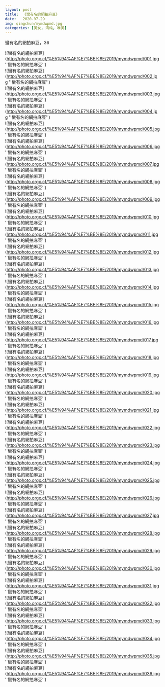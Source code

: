 ```yaml
---
layout: post
title:  《蠻有名的網拍麻豆》
date:   2020-07-29
img: qingchun/mymdwpmd.jpg
categories: [美女, 清纯, 唯美]
---
```


蠻有名的網拍麻豆，36

![蠻有名的網拍麻豆](http://photo.orgx.cf/%E5%94%AF%E7%BE%8E/2019/mymdwpmd/001.jpg ''蠻有名的網拍麻豆'') <br>
![蠻有名的網拍麻豆](http://photo.orgx.cf/%E5%94%AF%E7%BE%8E/2019/mymdwpmd/002.jpg ''蠻有名的網拍麻豆'') <br>
![蠻有名的網拍麻豆](http://photo.orgx.cf/%E5%94%AF%E7%BE%8E/2019/mymdwpmd/003.jpg ''蠻有名的網拍麻豆'') <br>
![蠻有名的網拍麻豆](http://photo.orgx.cf/%E5%94%AF%E7%BE%8E/2019/mymdwpmd/004.jpg ''蠻有名的網拍麻豆'') <br>
![蠻有名的網拍麻豆](http://photo.orgx.cf/%E5%94%AF%E7%BE%8E/2019/mymdwpmd/005.jpg ''蠻有名的網拍麻豆'') <br>
![蠻有名的網拍麻豆](http://photo.orgx.cf/%E5%94%AF%E7%BE%8E/2019/mymdwpmd/006.jpg ''蠻有名的網拍麻豆'') <br>
![蠻有名的網拍麻豆](http://photo.orgx.cf/%E5%94%AF%E7%BE%8E/2019/mymdwpmd/007.jpg ''蠻有名的網拍麻豆'') <br>
![蠻有名的網拍麻豆](http://photo.orgx.cf/%E5%94%AF%E7%BE%8E/2019/mymdwpmd/008.jpg ''蠻有名的網拍麻豆'') <br>
![蠻有名的網拍麻豆](http://photo.orgx.cf/%E5%94%AF%E7%BE%8E/2019/mymdwpmd/009.jpg ''蠻有名的網拍麻豆'') <br>
![蠻有名的網拍麻豆](http://photo.orgx.cf/%E5%94%AF%E7%BE%8E/2019/mymdwpmd/010.jpg ''蠻有名的網拍麻豆'') <br>
![蠻有名的網拍麻豆](http://photo.orgx.cf/%E5%94%AF%E7%BE%8E/2019/mymdwpmd/011.jpg ''蠻有名的網拍麻豆'') <br>
![蠻有名的網拍麻豆](http://photo.orgx.cf/%E5%94%AF%E7%BE%8E/2019/mymdwpmd/012.jpg ''蠻有名的網拍麻豆'') <br>
![蠻有名的網拍麻豆](http://photo.orgx.cf/%E5%94%AF%E7%BE%8E/2019/mymdwpmd/013.jpg ''蠻有名的網拍麻豆'') <br>
![蠻有名的網拍麻豆](http://photo.orgx.cf/%E5%94%AF%E7%BE%8E/2019/mymdwpmd/014.jpg ''蠻有名的網拍麻豆'') <br>
![蠻有名的網拍麻豆](http://photo.orgx.cf/%E5%94%AF%E7%BE%8E/2019/mymdwpmd/015.jpg ''蠻有名的網拍麻豆'') <br>
![蠻有名的網拍麻豆](http://photo.orgx.cf/%E5%94%AF%E7%BE%8E/2019/mymdwpmd/016.jpg ''蠻有名的網拍麻豆'') <br>
![蠻有名的網拍麻豆](http://photo.orgx.cf/%E5%94%AF%E7%BE%8E/2019/mymdwpmd/017.jpg ''蠻有名的網拍麻豆'') <br>
![蠻有名的網拍麻豆](http://photo.orgx.cf/%E5%94%AF%E7%BE%8E/2019/mymdwpmd/018.jpg ''蠻有名的網拍麻豆'') <br>
![蠻有名的網拍麻豆](http://photo.orgx.cf/%E5%94%AF%E7%BE%8E/2019/mymdwpmd/019.jpg ''蠻有名的網拍麻豆'') <br>
![蠻有名的網拍麻豆](http://photo.orgx.cf/%E5%94%AF%E7%BE%8E/2019/mymdwpmd/020.jpg ''蠻有名的網拍麻豆'') <br>
![蠻有名的網拍麻豆](http://photo.orgx.cf/%E5%94%AF%E7%BE%8E/2019/mymdwpmd/021.jpg ''蠻有名的網拍麻豆'') <br>
![蠻有名的網拍麻豆](http://photo.orgx.cf/%E5%94%AF%E7%BE%8E/2019/mymdwpmd/022.jpg ''蠻有名的網拍麻豆'') <br>
![蠻有名的網拍麻豆](http://photo.orgx.cf/%E5%94%AF%E7%BE%8E/2019/mymdwpmd/023.jpg ''蠻有名的網拍麻豆'') <br>
![蠻有名的網拍麻豆](http://photo.orgx.cf/%E5%94%AF%E7%BE%8E/2019/mymdwpmd/024.jpg ''蠻有名的網拍麻豆'') <br>
![蠻有名的網拍麻豆](http://photo.orgx.cf/%E5%94%AF%E7%BE%8E/2019/mymdwpmd/025.jpg ''蠻有名的網拍麻豆'') <br>
![蠻有名的網拍麻豆](http://photo.orgx.cf/%E5%94%AF%E7%BE%8E/2019/mymdwpmd/026.jpg ''蠻有名的網拍麻豆'') <br>
![蠻有名的網拍麻豆](http://photo.orgx.cf/%E5%94%AF%E7%BE%8E/2019/mymdwpmd/027.jpg ''蠻有名的網拍麻豆'') <br>
![蠻有名的網拍麻豆](http://photo.orgx.cf/%E5%94%AF%E7%BE%8E/2019/mymdwpmd/028.jpg ''蠻有名的網拍麻豆'') <br>
![蠻有名的網拍麻豆](http://photo.orgx.cf/%E5%94%AF%E7%BE%8E/2019/mymdwpmd/029.jpg ''蠻有名的網拍麻豆'') <br>
![蠻有名的網拍麻豆](http://photo.orgx.cf/%E5%94%AF%E7%BE%8E/2019/mymdwpmd/030.jpg ''蠻有名的網拍麻豆'') <br>
![蠻有名的網拍麻豆](http://photo.orgx.cf/%E5%94%AF%E7%BE%8E/2019/mymdwpmd/031.jpg ''蠻有名的網拍麻豆'') <br>
![蠻有名的網拍麻豆](http://photo.orgx.cf/%E5%94%AF%E7%BE%8E/2019/mymdwpmd/032.jpg ''蠻有名的網拍麻豆'') <br>
![蠻有名的網拍麻豆](http://photo.orgx.cf/%E5%94%AF%E7%BE%8E/2019/mymdwpmd/033.jpg ''蠻有名的網拍麻豆'') <br>
![蠻有名的網拍麻豆](http://photo.orgx.cf/%E5%94%AF%E7%BE%8E/2019/mymdwpmd/034.jpg ''蠻有名的網拍麻豆'') <br>
![蠻有名的網拍麻豆](http://photo.orgx.cf/%E5%94%AF%E7%BE%8E/2019/mymdwpmd/035.jpg ''蠻有名的網拍麻豆'') <br>
![蠻有名的網拍麻豆](http://photo.orgx.cf/%E5%94%AF%E7%BE%8E/2019/mymdwpmd/036.jpg ''蠻有名的網拍麻豆'') <br>
